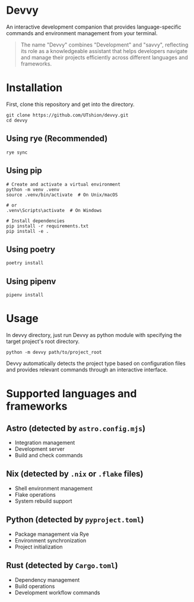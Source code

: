 # Devvy

An interactive development companion that provides language-specific commands and environment management from your terminal.

> The name "Devvy" combines "Development" and "savvy", reflecting its role as a knowledgeable assistant that helps developers navigate and manage their projects efficiently across different languages and frameworks.

# Installation

First, clone this repository and get into the directory.

```shell
git clone https://github.com/UTshion/devvy.git
cd devvy
```

## Using rye (Recommended)

```shell
rye sync
```

## Using pip

```shell
# Create and activate a virtual environment
python -m venv .venv
source .venv/bin/activate  # On Unix/macOS

# or
.venv\Scripts\activate  # On Windows

# Install dependencies
pip install -r requirements.txt
pip install -e .
```

## Using poetry

```shell
poetry install
```

## Using pipenv

```shell
pipenv install
```

# Usage

In devvy directory, just run Devvy as python module with specifying the target project's root directory.

```shell
python -m devvy path/to/project_root
```

Devvy automatically detects the project type based on configuration files and provides relevant commands through an interactive interface.

# Supported languages and frameworks

##  **Astro** (detected by `astro.config.mjs`)
  - Integration management
  - Development server
  - Build and check commands

## **Nix** (detected by `.nix` or `.flake` files)
  - Shell environment management
  - Flake operations
  - System rebuild support

## **Python** (detected by `pyproject.toml`)
  - Package management via Rye
  - Environment synchronization
  - Project initialization

## **Rust** (detected by `Cargo.toml`)
  - Dependency management
  - Build operations
  - Development workflow commands